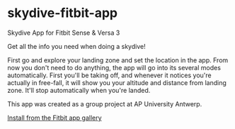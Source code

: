 # skydive-fitbit-app
Skydive App for Fitbit Sense & Versa 3

Get all the info you need when doing a skydive!

First go and explore your landing zone and set the location in the app. From now you don't need to do anything, the app will go into its several modes automatically. First you'll be taking off, and whenever it notices you're actually in free-fall, it will show you your altitude and distance from landing zone. It'll stop automatically when you're landed.

This app was created as a group project at AP University Antwerp.

[Install from the Fitbit app gallery](https://gallery.fitbit.com/details/93f2cf9b-cbe7-4671-9771-fbade41e203a)
